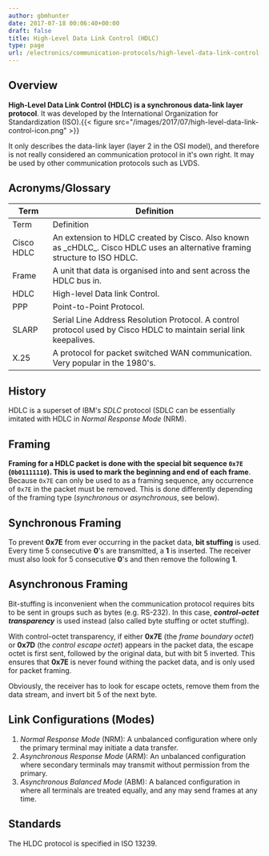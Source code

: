 ```yaml
---
author: gbmhunter
date: 2017-07-18 00:06:40+00:00
draft: false
title: High-Level Data Link Control (HDLC)
type: page
url: /electronics/communication-protocols/high-level-data-link-control-hdlc
---
```


## Overview

**High-Level Data Link Control (HDLC) is a synchronous data-link layer protocol**. It was developed by the International Organization for Standardization (ISO).{{< figure src="/images/2017/07/high-level-data-link-control-icon.png"   >}}

It only describes the data-link layer (layer 2 in the OSI model), and therefore is not really considered an communication protocol in it's own right. It may be used by other communication protocols such as LVDS.

## Acronyms/Glossary

<table>
    <tr>
        <th>Term</th>
        <th>Definition</th>
    </tr>
    <tbody>
        <tr>
            <td>Term</td>
            <td>Definition</td>
        </tr>
        <tr>
            <td>Cisco HDLC</td>
            <td >An extension to HDLC created by Cisco. Also known as _cHDLC_. Cisco HDLC uses an alternative framing structure to ISO HDLC.</td>
        </tr>
<tr >

<td >Frame
</td>

<td >A unit that data is organised into and sent across the HDLC bus in.
</td>
</tr>
<tr >

<td >HDLC
</td>

<td >High-level Data link Control.
</td>
</tr>
<tr >

<td >PPP
</td>

<td > Point-to-Point Protocol.
</td>
</tr>
<tr >

<td >SLARP
</td>

<td >Serial Line Address Resolution Protocol. A control protocol used by Cisco HDLC to maintain serial link keepalives.
</td>
</tr>
<tr >

<td >X.25
</td>

<td > A protocol for packet switched WAN communication. Very popular in the 1980's.
</td>
</tr>
</tbody>
</table>

## History

HDLC is a superset of IBM's _SDLC_ protocol (SDLC can be essentially imitated with HDLC in _Normal Response Mode_ (NRM).

## Framing

**Framing for a HDLC packet is done with the special bit sequence `0x7E` (`0b01111110`). This is used to mark the beginning and end of each frame**. Because `0x7E` can only be used to as a framing sequence, any occurrence of `0x7E` in the packet must be removed. This is done differently depending of the framing type (_synchronous_ or _asynchronous_, see below).

## Synchronous Framing

To prevent **0x7E** from ever occurring in the packet data, **bit stuffing** is used. Every time 5 consecutive **0**'s are transmitted, a **1** is inserted. The receiver must also look for 5 consecutive **0**'s and then remove the following **1**.

## Asynchronous Framing

Bit-stuffing is inconvenient when the communication protocol requires bits to be sent in groups such as bytes (e.g. RS-232). In this case, _**control-octet transparency**_ is used instead (also called byte stuffing or octet stuffing).

With control-octet transparency, if either **0x7E** (the _frame boundary octet_) or **0x7D** (the _control escape octet_) appears in the packet data, the escape octet is first sent, followed by the original data, but with bit 5 inverted. This ensures that **0x7E** is never found withing the packet data, and is only used for packet framing.

Obviously, the receiver has to look for escape octets, remove them from the data stream, and invert bit 5 of the next byte.

## Link Configurations (Modes)

1. _Normal Response Mode_ (NRM): A unbalanced configuration where only the primary terminal may initiate a data transfer.
1. _Asynchronous Response Mode_ (ARM): An unbalanced configuration where secondary terminals may transmit without permission from the primary.
1. _Asynchronous Balanced Mode_ (ABM): A balanced configuration in where all terminals are treated equally, and any may send frames at any time.

## Standards

The HLDC protocol is specified in ISO 13239.
